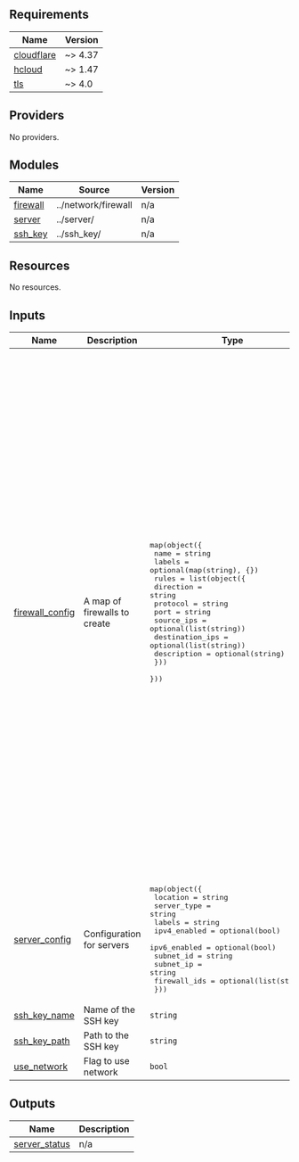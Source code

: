 ## Requirements

| Name | Version |
|------|---------|
| <a name="requirement_cloudflare"></a> [cloudflare](#requirement\_cloudflare) | ~> 4.37 |
| <a name="requirement_hcloud"></a> [hcloud](#requirement\_hcloud) | ~> 1.47 |
| <a name="requirement_tls"></a> [tls](#requirement\_tls) | ~> 4.0 |

## Providers

No providers.

## Modules

| Name | Source | Version |
|------|--------|---------|
| <a name="module_firewall"></a> [firewall](#module\_firewall) | ../network/firewall | n/a |
| <a name="module_server"></a> [server](#module\_server) | ../server/ | n/a |
| <a name="module_ssh_key"></a> [ssh\_key](#module\_ssh\_key) | ../ssh_key/ | n/a |

## Resources

No resources.

## Inputs

| Name | Description | Type | Default | Required |
|------|-------------|------|---------|:--------:|
| <a name="input_firewall_config"></a> [firewall\_config](#input\_firewall\_config) | A map of firewalls to create | <pre>map(object({<br/>    name   = string<br/>    labels = optional(map(string), {})<br/>    rules = list(object({<br/>      direction       = string<br/>      protocol       = string<br/>      port          = string<br/>      source_ips     = optional(list(string))<br/>      destination_ips = optional(list(string))<br/>      description    = optional(string)<br/>    }))<br/>  }))</pre> | <pre>{<br/>  "default_firewall": {<br/>    "labels": {<br/>      "type": "firewall-default"<br/>    },<br/>    "name": "default-firewall",<br/>    "rules": [<br/>      {<br/>        "direction": "in",<br/>        "port": "22",<br/>        "protocol": "tcp"<br/>      },<br/>      {<br/>        "destination_ips": [<br/>          "0.0.0.0/0"<br/>        ],<br/>        "direction": "out",<br/>        "port": "22",<br/>        "protocol": "tcp"<br/>      },<br/>      {<br/>        "direction": "in",<br/>        "port": "80",<br/>        "protocol": "tcp"<br/>      },<br/>      {<br/>        "destination_ips": [<br/>          "0.0.0.0/0"<br/>        ],<br/>        "direction": "out",<br/>        "port": "80",<br/>        "protocol": "tcp"<br/>      },<br/>      {<br/>        "direction": "in",<br/>        "port": "443",<br/>        "protocol": "tcp"<br/>      },<br/>      {<br/>        "destination_ips": [<br/>          "0.0.0.0/0"<br/>        ],<br/>        "direction": "out",<br/>        "port": "443",<br/>        "protocol": "tcp"<br/>      }<br/>    ]<br/>  }<br/>}</pre> | no |
| <a name="input_server_config"></a> [server\_config](#input\_server\_config) | Configuration for servers | <pre>map(object({<br/>    location     = string<br/>    server_type  = string<br/>    labels       = string<br/>    ipv4_enabled = optional(bool)<br/>    ipv6_enabled = optional(bool)<br/>    subnet_id    = string<br/>    subnet_ip    = string<br/>    firewall_ids = optional(list(string))<br/>  }))</pre> | n/a | yes |
| <a name="input_ssh_key_name"></a> [ssh\_key\_name](#input\_ssh\_key\_name) | Name of the SSH key | `string` | `"cluster_hetzner_key"` | no |
| <a name="input_ssh_key_path"></a> [ssh\_key\_path](#input\_ssh\_key\_path) | Path to the SSH key | `string` | `"~/.ssh"` | no |
| <a name="input_use_network"></a> [use\_network](#input\_use\_network) | Flag to use network | `bool` | `true` | no |

## Outputs

| Name | Description |
|------|-------------|
| <a name="output_server_status"></a> [server\_status](#output\_server\_status) | n/a |

